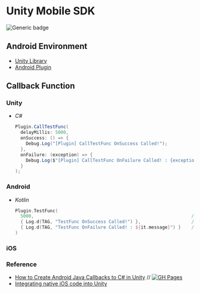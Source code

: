 # Unity Mobile SDK
![Generic badge](https://img.shields.io/badge/Unity-2022.1.12f1-black?logo=unity&logoColor=white.svg)

## Android Environment

- [Unity Library](./android/unityLib/)
- [Android Plugin](./android/plugin/)

## Callback Function

### Unity

- _C#_
  ```csharp
  Plugin.CallTestFunc(
    delayMillis: 5000,
    onSuccess: () => {
      Debug.Log("[Plugin] CallTestFunc OnSuccess Called!"); 
    }, 
    onFailure: (exception) => {
      Debug.Log($"[Plugin] CallTestFunc OnFailure Called! : {exception.Message}");
    }
  );
  ```

### Android

- _Kotlin_
  ```kotlin
  Plugin.TestFunc(
    5000,                                                           // delayMillis
    { Log.d(TAG, "TestFunc OnSuccess Called!") },                   // onSuccess
    { Log.d(TAG, "TestFunc OnFailure Called! : ${it.message}") }    // onFailure
  )
  ```

### iOS

### Reference
- [How to Create Android Java Callbacks to C# in Unity](https://vuopaja.com/tutorials/android-proxy.html)
  // [![GH Pages](https://img.shields.io/badge/GitHub-vuopaja/android--java--proxy-blue?logo=github&logoColor=white)](https://github.com/vuopaja/android-java-proxy)
- [Integrating native iOS code into Unity](https://medium.com/@rolir00li/integrating-native-ios-code-into-unity-e844a6131c21)

